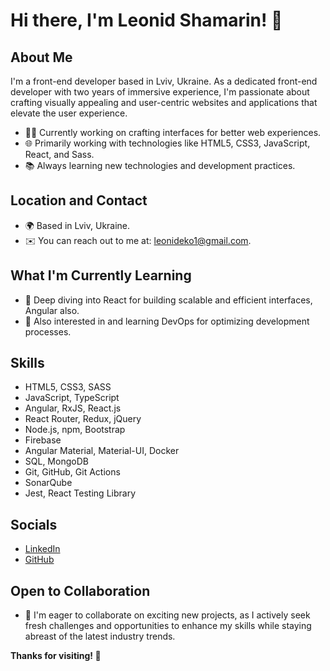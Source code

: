 # Hi there, I'm Leonid Shamarin! 👋

## About Me
I'm a front-end developer based in Lviv, Ukraine. As a dedicated front-end developer with two years of immersive experience,
I'm passionate about crafting visually appealing and user-centric websites and applications that elevate the user experience.

- 👨‍💻 Currently working on crafting interfaces for better web experiences.
- 🌐 Primarily working with technologies like HTML5, CSS3, JavaScript, React, and Sass.
- 📚 Always learning new technologies and development practices.

## Location and Contact
- 🌍 Based in Lviv, Ukraine.
- ✉️ You can reach out to me at: leonideko1@gmail.com.

## What I'm Currently Learning
- 🧠 Deep diving into React for building scalable and efficient interfaces, Angular also.
- 🚀 Also interested in and learning DevOps for optimizing development processes.

## Skills
- HTML5, CSS3, SASS
- JavaScript, TypeScript
- Angular, RxJS, React.js
- React Router, Redux, jQuery
- Node.js, npm, Bootstrap
- Firebase
- Angular Material, Material-UI, Docker
- SQL, MongoDB
- Git, GitHub, Git Actions
- SonarQube
- Jest, React Testing Library

## Socials
- [LinkedIn](https://www.linkedin.com/in/leonid-shamarin-749649272/)
- [GitHub](https://github.com/LeonidShamarin)

## Open to Collaboration
- 🤝 I'm eager to collaborate on exciting new projects, as I actively seek fresh challenges and opportunities to enhance my skills while staying abreast of the latest industry trends.

**Thanks for visiting! 🚀**
